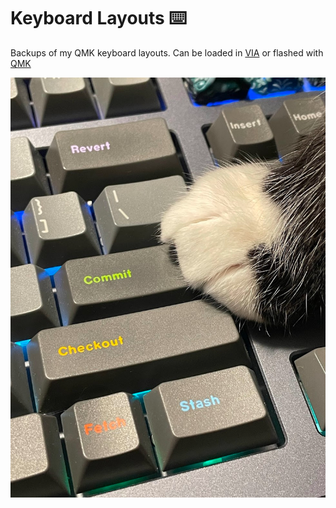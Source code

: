 # Keyboard Layouts ⌨️

Backups of my QMK keyboard layouts. Can be loaded in [VIA](https://github.com/the-via) or flashed with [QMK](https://github.com/qmk/qmk_firmware/blob/master/docs/newbs_flashing.md)

![alt text](pistachio.png)
